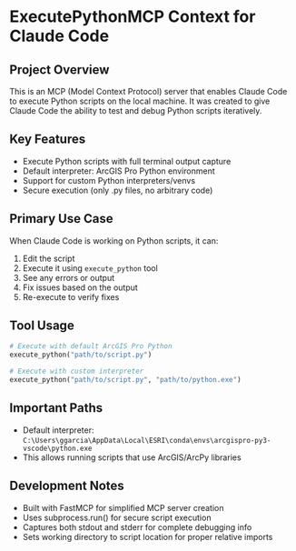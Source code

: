 # ExecutePythonMCP Context for Claude Code

## Project Overview
This is an MCP (Model Context Protocol) server that enables Claude Code to execute Python scripts on the local machine. It was created to give Claude Code the ability to test and debug Python scripts iteratively.

## Key Features
- Execute Python scripts with full terminal output capture
- Default interpreter: ArcGIS Pro Python environment
- Support for custom Python interpreters/venvs
- Secure execution (only .py files, no arbitrary code)

## Primary Use Case
When Claude Code is working on Python scripts, it can:
1. Edit the script
2. Execute it using `execute_python` tool
3. See any errors or output
4. Fix issues based on the output
5. Re-execute to verify fixes

## Tool Usage
```python
# Execute with default ArcGIS Pro Python
execute_python("path/to/script.py")

# Execute with custom interpreter
execute_python("path/to/script.py", "path/to/python.exe")
```

## Important Paths
- Default interpreter: `C:\Users\ggarcia\AppData\Local\ESRI\conda\envs\arcgispro-py3-vscode\python.exe`
- This allows running scripts that use ArcGIS/ArcPy libraries

## Development Notes
- Built with FastMCP for simplified MCP server creation
- Uses subprocess.run() for secure script execution
- Captures both stdout and stderr for complete debugging info
- Sets working directory to script location for proper relative imports
